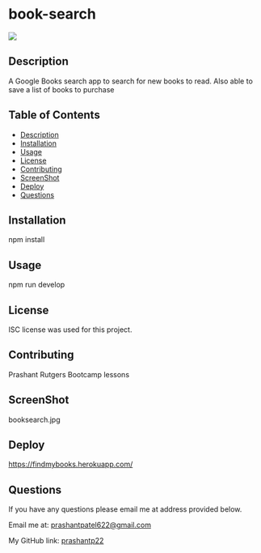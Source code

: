 # book-search

<img src="https://img.shields.io/badge/license-ISC-blue"/>
    
  ## Description
  A Google Books search app to search for new books to read. Also able to save a list of books to purchase 
    
  ## Table of Contents
  - [Description](#description)
  - [Installation](#installation)
  - [Usage](#usage)
  - [License](#license)
  - [Contributing](#contributing)
  - [ScreenShot](#screenshot)
  - [Deploy](#deploy)
  - [Questions](#questions)
    
  ## Installation
  npm install

  ## Usage
  npm run develop
    
  ## License
  ISC license was used for this project.

  ## Contributing
  Prashant
  Rutgers Bootcamp lessons

  ## ScreenShot
  booksearch.jpg

  ## Deploy
  https://findmybooks.herokuapp.com/
    
  ## Questions
  If you have any questions please email me at address provided below.
    
  Email me at: [prashantpatel622@gmail.com](prashantpatel622@gmail.com)

  My GitHub link: [prashantp22](https://github.com/prashantp22)